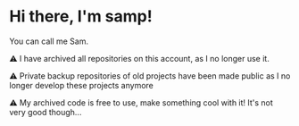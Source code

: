# Hi there, I'm samp! 

You can call me Sam.

⚠️ I have archived all repositories on this account, as I no longer use it. 

⚠️ Private backup repositories of old projects have been made public as I no longer develop these projects anymore

⚠️ My archived code is free to use, make something cool with it! It's not very good though...
